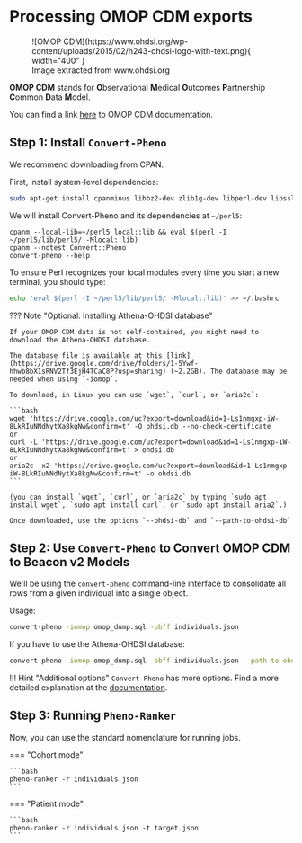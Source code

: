 
# Processing OMOP CDM exports 

<figure markdown>
   ![OMOP CDM](https://www.ohdsi.org/wp-content/uploads/2015/02/h243-ohdsi-logo-with-text.png){ width="400" }
   <figcaption>Image extracted from www.ohdsi.org</figcaption>
</figure>

**OMOP CDM** stands for **O**bservational **M**edical **O**utcomes **P**artnership **C**ommon **D**ata **M**odel. 

You can find a link [here](https://www.ohdsi.org/data-standardization/the-common-data-model) to OMOP CDM documentation.

## Step 1: Install `Convert-Pheno`

We recommend downloading from CPAN.

First, install system-level dependencies:

```bash
sudo apt-get install cpanminus libbz2-dev zlib1g-dev libperl-dev libssl-dev
```

We will install Convert-Pheno and its dependencies at `~/perl5`:

```
cpanm --local-lib=~/perl5 local::lib && eval $(perl -I ~/perl5/lib/perl5/ -Mlocal::lib)
cpanm --notest Convert::Pheno
convert-pheno --help
```

To ensure Perl recognizes your local modules every time you start a new terminal, you should type:

```bash
echo 'eval $(perl -I ~/perl5/lib/perl5/ -Mlocal::lib)' >> ~/.bashrc
```

??? Note "Optional: Installing Athena-OHDSI database"

    If your OMOP CDM data is not self-contained, you might need to download the Athena-OHDSI database.

    The database file is available at this [link](https://drive.google.com/drive/folders/1-5Ywf-hhwb8bX1sRNV2Tf3EjH4TCaC8P?usp=sharing) (~2.2GB). The database may be needed when using `-iomop`.

    To download, in Linux you can use `wget`, `curl`, or `aria2c`:

    ```bash
    wget 'https://drive.google.com/uc?export=download&id=1-Ls1nmgxp-iW-8LkRIuNNdNytXa8kgNw&confirm=t' -O ohdsi.db --no-check-certificate
    or
    curl -L 'https://drive.google.com/uc?export=download&id=1-Ls1nmgxp-iW-8LkRIuNNdNytXa8kgNw&confirm=t' > ohdsi.db
    or
    aria2c -x2 'https://drive.google.com/uc?export=download&id=1-Ls1nmgxp-iW-8LkRIuNNdNytXa8kgNw&confirm=t' -o ohdsi.db
    ```

    (you can install `wget`, `curl`, or `aria2c` by typing `sudo apt install wget`, `sudo apt install curl`, or `sudo apt install aria2`.)

    Once downloaded, use the options `--ohdsi-db` and `--path-to-ohdsi-db`

## Step 2: Use `Convert-Pheno` to Convert OMOP CDM to Beacon v2 Models

We'll be using the `convert-pheno` command-line interface to consolidate all rows from a given individual into a single object.

Usage:

```bash
convert-pheno -iomop omop_dump.sql -obff individuals.json
```

If you have to use the Athena-OHDSI database:

```bash
convert-pheno -iomop omop_dump.sql -obff individuals.json --path-to-ohdsi-db ./
```

!!! Hint "Additional options"
    `Convert-Pheno` has more options. Find a more detailed explanation at the [documentation](https://cnag-biomedical-informatics.github.io/convert-pheno/omop-cdm).

## Step 3: Running `Pheno-Ranker`

Now, you can use the standard nomenclature for running jobs.

=== "Cohort mode"

    ```bash
    pheno-ranker -r individuals.json
    ```

=== "Patient mode"

    ```bash
    pheno-ranker -r individuals.json -t target.json
    ```
